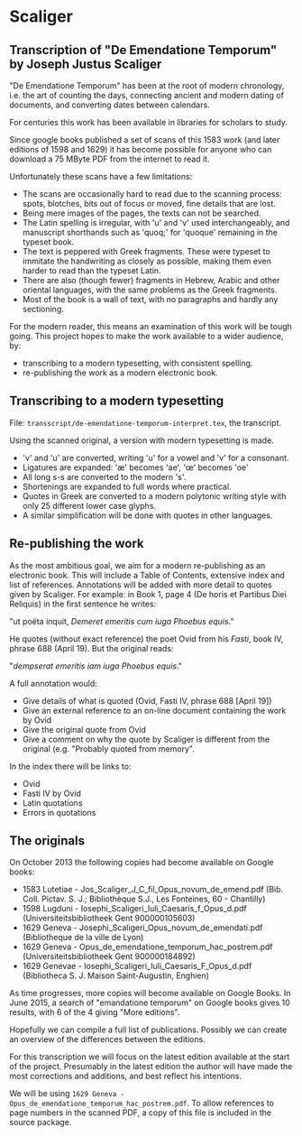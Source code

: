 Scaliger
========

Transcription of "De Emendatione Temporum" by Joseph Justus Scaliger
--------------------------------------------------------------------

"De Emendatione Temporum" has been at the root of modern chronology, i.e. the art of counting the
days, connecting ancient and modern dating of documents, and converting dates between calendars.

For centuries this work has been available in libraries for scholars to study.

Since google books published a set of scans of this 1583 work (and later editions of 1598
and 1629) it has become possible for anyone who can download a 75 MByte PDF from the internet
to read it.

Unfortunately these scans have a few limitations:
* The scans are occasionally hard to read due to the scanning process: spots, blotches, bits
out of focus or moved, fine details that are lost.
* Being mere images of the pages, the texts can not be searched.
* The Latin spelling is irregular, with 'u' and 'v' used interchangeably, and manuscript
shorthands such as 'quoq;' for 'quoque' remaining in the typeset book.
* The text is peppered with Greek fragments. These were typeset to immitate the handwriting
as closely as possible, making them even harder to read than the typeset Latin.
* There are also (though fewer) fragments in Hebrew, Arabic and other oriental languages,
with the same problems as the Greek
fragments.
* Most of the book is a wall of text, with no paragraphs and hardly any sectioning.

For the modern reader, this means an examination of this work will be tough going. This project
hopes to make the work available to a wider audience, by:
* transcribing to a modern typesetting, with consistent spelling.
* re-publishing the work as a modern electronic book.


Transcribing to a modern typesetting
------------------------------------
File: `transscript/de-emendatione-temporum-interpret.tex`, the transcript.

Using the scanned original, a version with modern typesetting is made.
* 'v' and 'u' are converted, writing 'u' for a vowel and 'v' for a consonant.
* Ligatures are expanded: 'æ' becomes 'ae', 'œ' becomes 'oe'
* All long s-s are converted to the modern 's'.
* Shortenings are expanded to full words where practical.
* Quotes in Greek are converted to a modern polytonic writing style with only 25 different lower case glyphs.
* A similar simplification will be done with quotes in other languages.


Re-publishing the work
----------------------
As the most ambitious goal, we aim for a modern re-publishing as an electronic book.
This will include a Table of Contents, extensive index and list of references.
Annotations will be added with more detail to quotes given by Scaliger.
For example: in Book 1, page 4 (De horis et Partibus Diei Reliquis) in the first sentence he writes:

"ut poëta inquit, *Demeret emeritis cum iuga Phoebus equis*."

He quotes (without exact reference) the poet Ovid from his *Fasti*, book IV, phrase 688 (April 19).
But the original reads:

"*dempserat emeritis iam iuga Phoebus equis*."

A full annotation would:
* Give details of what is quoted (Ovid, Fasti IV, phrase 688 [April 19])
* Give an external reference to an on-line document containing the work by Ovid
* Give the original quote from Ovid
* Give a comment on why the quote by Scaliger is different from the original (e.g. "Probably quoted from memory".

In the index there will be links to:
* Ovid
* Fasti IV by Ovid
* Latin quotations
* Errors in quotations


The originals
-------------
On October 2013 the following copies had become available on Google books:
* 1583 Lutetiae - Jos_Scaliger_J_C_fil_Opus_novum_de_emend.pdf (Bib. Coll. Pictav. S. J.; Bibliothèque S.J., Les Fonteines, 60 - Chantilly)
* 1598 Lugduni - Iosephi_Scaligeri_Iuli_Caesaris_f_Opus_d.pdf (Universiteitsbibliotheek Gent 900000105603)
* 1629 Geneva - Josephi_Scaligeri_Opus_novum_de_emendati.pdf (Bibliotheque de la ville de Lyon)
* 1629 Geneva - Opus_de_emendatione_temporum_hac_postrem.pdf (Universiteitsbibliotheek Gent 900000184892)
* 1629 Genevae - Iosephi_Scaligeri_Iuli_Caesaris_F_Opus_d.pdf (Bibliotheca S. J. Maison Saint-Augustin, Enghien)

As time progresses, more copies will become available on Google Books.
In June 2015, a search of "emandatione temporum" on Google books gives 10 results, with 6 of the 4 giving "More editions".

Hopefully we can compile a full list of publications. Possibly we can create an overview of the differences between the editions.

For this transcription we will focus on the latest edition available at the start of the project. Presumably in the latest edition the author will have made the most corrections and additions, and best reflect his intentions.

We will be using `1629 Geneva - Opus_de_emendatione_temporum_hac_postrem.pdf`. To allow references to page numbers in the scanned PDF, a copy of this file is included in the source package.
